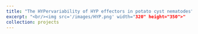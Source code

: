```yaml
---
title: "The HYPervariability of HYP effectors in potato cyst nematodes"
excerpt: "<br/><img src='/images/HYP.png' width="320" height="350">"
collection: projects
---
```



